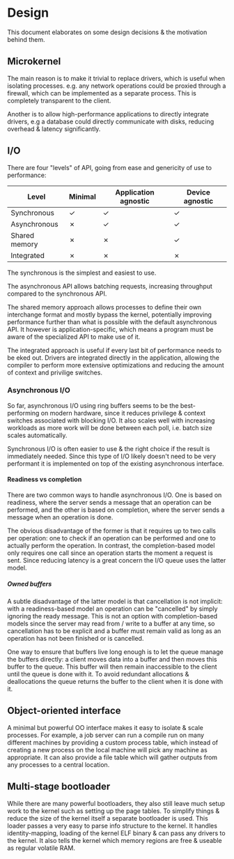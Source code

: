 # Design

This document elaborates on some design decisions & the motivation behind them.


## Microkernel

The main reason is to make it trivial to replace drivers, which is useful when isolating
processes. e.g. any network operations could be proxied through a firewall, which can be
implemented as a separate process. This is completely transparent to the client.

Another is to allow high-performance applications to directly integrate drivers, e.g a
database could directly communicate with disks, reducing overhead & latency significantly.


## I/O

There are four "levels" of API, going from ease and genericity of use to performance:

| Level         | Minimal | Application agnostic | Device agnostic |
|---------------|---------|----------------------|-----------------|
| Synchronous   | &check; | &check;              | &check;         |
| Asynchronous  | &cross; | &check;              | &check;         |
| Shared memory | &cross; | &cross;              | &check;         |
| Integrated    | &cross; | &cross;              | &cross;         |

The synchronous is the simplest and easiest to use.

The asynchronous API allows batching requests, increasing throughput compared
to the synchronous API.

The shared memory approach allows processes to define their own interchange
format and mostly bypass the kernel, potentially improving performance further
than what is possible with the default asynchronous API. It however is
application-specific, which means a program must be aware of the specialized
API to make use of it.

The integrated approach is useful if every last bit of performance needs to be
eked out. Drivers are integrated directly in the application, allowing the
compiler to perform more extensive optimizations and reducing the amount of
context and privilige switches.

### Asynchronous I/O

So far, asynchronous I/O using ring buffers seems to be the best-performing on modern
hardware, since it reduces privilege & context switches associated with blocking I/O.
It also scales well with increasing workloads as more work will be done between each
poll, i.e. batch size scales automatically.

Synchronous I/O is often easier to use & the right choice if the result is immediately
needed. Since this type of I/O likely doesn't need to be very performant it is
implemented on top of the existing asynchronous interface.


#### Readiness vs completion

There are two common ways to handle asynchronous I/O. One is based on readiness, where
the server sends a message that an operation can be performed, and the other is based
on completion, where the server sends a message when an operation is done.

The obvious disadvantage of the former is that it requires up to two calls per operation:
one to check if an operation can be performed and one to actually perform the operation.
In contrast, the completion-based model only requires one call since an operation starts
the moment a request is sent. Since reducing latency is a great concern the I/O queue uses
the latter model.


##### Owned buffers

A subtle disadvantage of the latter model is that cancellation is not implicit: with
a readiness-based model an operation can be "cancelled" by simply ignoring the ready
message. This is not an option with completion-based models since the server may read
from / write to a buffer at any time, so cancellation has to be explicit and a buffer
must remain valid as long as an operation has not been finished or is cancelled.

One way to ensure that buffers live long enough is to let the queue manage the buffers
directly: a client moves data into a buffer and then moves this buffer to the queue. This
buffer will then remain inaccessible to the client until the queue is done with it. To
avoid redundant allocations & deallocations the queue returns the buffer to the client
when it is done with it.


## Object-oriented interface

A minimal but powerful OO interface makes it easy to isolate & scale processes.
For example, a job server can run a compile run on many different machines by
providing a custom process table, which instead of creating a new process on the
local machine will pick any machine as appropriate. It can also provide a file
table which will gather outputs from any processes to a central location.


## Multi-stage bootloader

While there are many powerful bootloaders, they also still leave much setup work
to the kernel such as setting up the page tables. To simplify things & reduce the
size of the kernel itself a separate bootloader is used. This loader passes a very
easy to parse info structure to the kernel. It handles identity-mapping, loading of
the kernel ELF binary & can pass any drivers to the kernel. It also tells the kernel
which memory regions are free & useable as regular volatile RAM.
